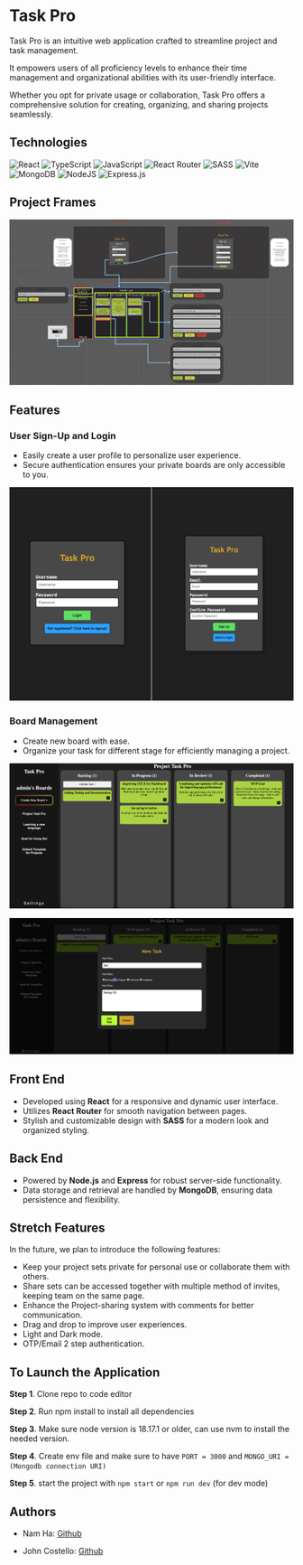 # Task Pro

Task Pro is an intuitive web application crafted to streamline project and task management. 

It empowers users of all proficiency levels to enhance their time management and organizational abilities with its user-friendly interface. 

Whether you opt for private usage or collaboration, Task Pro offers a comprehensive solution for creating, organizing, and sharing projects seamlessly.

## Technologies

![React](https://img.shields.io/badge/react-%2320232a.svg?style=for-the-badge&logo=react&logoColor=%2361DAFB) ![TypeScript](https://img.shields.io/badge/typescript-%23007ACC.svg?style=for-the-badge&logo=typescript&logoColor=white) ![JavaScript](https://img.shields.io/badge/javascript-%23323330.svg?style=for-the-badge&logo=javascript&logoColor=%23F7DF1E) ![React Router](https://img.shields.io/badge/React_Router-CA4245?style=for-the-badge&logo=react-router&logoColor=white) ![SASS](https://img.shields.io/badge/SASS-hotpink.svg?style=for-the-badge&logo=SASS&logoColor=white) ![Vite](https://img.shields.io/badge/vite-%23646CFF.svg?style=for-the-badge&logo=vite&logoColor=white) ![MongoDB](https://img.shields.io/badge/MongoDB-%234ea94b.svg?style=for-the-badge&logo=mongodb&logoColor=white) ![NodeJS](https://img.shields.io/badge/node.js-6DA55F?style=for-the-badge&logo=node.js&logoColor=white) ![Express.js](https://img.shields.io/badge/express.js-%23404d59.svg?style=for-the-badge&logo=express&logoColor=%2361DAFB)

## Project Frames
![Project Frame](src/assets/projectFrame.png)



## Features

### User Sign-Up and Login
- Easily create a user profile to personalize user experience.
- Secure authentication ensures your private boards are only accessible to you.


![Authentication](src/assets/authPage.png)



### Board Management
- Create new board with ease.
- Organize your task for different stage for efficiently managing a project.


![Dashboard](src/assets/Dashboard.png)


![taskCreation](src/assets/taskCreation.png)




## Front End 

- Developed using **React** for a responsive and dynamic user interface.
- Utilizes **React Router** for smooth navigation between pages.
- Stylish and customizable design with **SASS** for a modern look and organized styling.


## Back End

- Powered by **Node.js** and **Express** for robust server-side functionality.
- Data storage and retrieval are handled by **MongoDB**, ensuring data persistence and flexibility.


## Stretch Features

In the future, we plan to introduce the following features:

- Keep your project sets private for personal use or collaborate them with others.
- Share sets can be accessed together with multiple method of invites, keeping team on the same page.
- Enhance the Project-sharing system with comments for better communication.
- Drag and drop to improve user experiences.
- Light and Dark mode.
- OTP/Email 2 step authentication.




## To Launch the Application

 **Step 1**. Clone repo to code editor

 **Step 2**. Run npm install to install all dependencies

 **Step 3**. Make sure node version is 18.17.1 or older, can use nvm to install the needed version.

 **Step 4**. Create env file and make sure to have ```PORT = 3000``` and ```MONGO_URI = (Mongodb connection URI)```

 **Step 5**. start the project with ```npm start``` or ```npm run dev``` (for dev mode)


## Authors

- Nam Ha: [Github](https://github.com/namos2502)

- John Costello: [Github](https://github.com/johnlcos)

